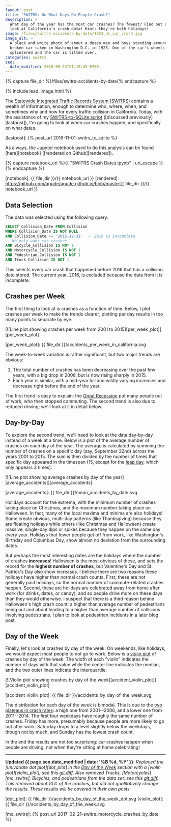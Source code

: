 ```yaml
---
layout: post
title: "SWITRS: On What Days Do People Crash?"
description: >
  What day of the year has the most car crashes? The fewest? Find out as I
  look at California's crash data! Hint: they're both holidays!
image: /files/switrs-accidents-by-date/1923_dc_car_crash.jpg
image_alt: >
  A black and white photo of about a dozen men and boys standing around a
  broken car taken in Washington D.C. in 1923. One of the car's wheels has
  splintered and the car is tilted over.
categories: switrs
seo:
  date_modified: 2018-09-24T21:19:35-0700
---
```


{% capture file_dir %}/files/switrs-accidents-by-date{% endcapture %}

{% include lead_image.html %}

The [Statewide Integrated Traffic Records System (SWITRS)][switrs] contains a
wealth of information, enough to determine who, where, when, and sometimes why
and how for every traffic collision in California. Today, with the assistance
of my [SWITRS-to-SQLite script][s2s] ([discussed previously][lastpost]), I'm
going to look at when car crashes happen, and specifically on what dates.

[switrs]: http://iswitrs.chp.ca.gov/Reports/jsp/userLogin.jsp
[s2s]: https://github.com/agude/SWITRS-to-SQLite
[lastpost]: {% post_url 2016-11-01-switrs_to_sqlite %}

As always, the Jupyter notebook used to do this analysis can be found
[here][notebook] ([rendered on Github][rendered]).

{% capture notebook_uri %}{{ "SWITRS Crash Dates.ipynb" | uri_escape }}{% endcapture %}

[notebook]: {{ file_dir }}/{{ notebook_uri }}
[rendered]: https://github.com/agude/agude.github.io/blob/master{{ file_dir }}/{{ notebook_uri }}

## Data Selection

The data was selected using the following query:

```sql
SELECT Collision_Date FROM Collision
WHERE Collision_Date IS NOT NULL
AND Collision_Date <= '2015-12-31'  -- 2016 is incomplete
-- We only want car crashes
AND Bicycle_Collision IS NOT 1
AND Motorcycle_Collision IS NOT 1
AND Pedestrian_Collision IS NOT 1
AND Truck_Collision IS NOT 1

```

This selects every car crash that happened before 2016 that has a collision
date stored. The current year, 2016, is excluded because the data from it is
incomplete.

## Crashes per Week

The first thing to look at is crashes as a function of time. Below, I plot
crashes per week to make the trends clearer; plotting per day results in too
many points to separate by eye.

[![Line plot showing crashes per week from 2001 to
2015][per_week_plot]][per_week_plot]

[per_week_plot]: {{ file_dir }}/accidents_per_week_in_california.svg

The week-to-week variation is rather significant, but two major trends are
obvious:

1. The total number of crashes has been decreasing over the past few years,
   with a big drop in 2008, but is now rising sharply in 2015.
2. Each year is similar, with a mid-year lull and wildly varying
   increases and decrease right before the end of the year.

The first trend is easy to explain: the [Great Recession][gr] put many people
out of work, who then stopped commuting. The second trend is also due to
reduced driving; we'll look at it in detail below.

[gr]: https://en.wikipedia.org/wiki/Great_Recession

## Day-by-Day

To explore the second trend, we'll need to look at the data day-by-day instead
of a week at a time. Below is a plot of the average number of crashes on
each day of the year. The average is calculated by summing the number of
crashes on a specific day (say, September 22nd) across the years 2001 to
2015\. The sum is then divided by the number of times that specific day
appeared in the timespan (15, except for the [leap day][leapday], which only
appears 3 times).

[leapday]: https://en.wikipedia.org/wiki/February_29

[![Line plot showing average crashes by day of the
year][average_accidents]][average_accidents]

[average_accidents]: {{ file_dir }}/mean_accidents_by_date.svg

Holidays account for the extrema, with the minimum number of crashes taking
place on Christmas, and the maximum number taking place on Halloween. In fact,
many of the local maxima and minima are also holidays! Some create obvious,
multi-day patterns (like Thanksgiving) because they are floating holidays
while others (like Christmas and Halloween) create massive, single-day dips or
spikes because they happen on the same day every year. Holidays that fewer
people get off from work, like Washington's Birthday and Columbus Day, show
almost no deviation from the surrounding dates.

But perhaps the most interesting dates are the holidays where the number of
crashes **increases**! Halloween is the most obvious of these, and sets the
record for the **highest number of crashes**, but Valentine's Day and St.
Patrick's Day also show increases. I believe there are two reasons these
holidays have higher than normal crash counts. First, these are not
generally paid holidays, so the normal number of commute-related crashes
happen. Second, these are holidays are celebrated away from home after work
(for drinks, dates, or candy), and so people drive more on these days than
they would otherwise. I suspect that there is a third reason behind
Halloween's high crash count: a higher than average number of pedestrians
being out and about leading to a higher than average number of collisions
involving pedestrians. I plan to look at pedestrian incidents in a later blog
post.

## Day of the Week

Finally, let's look at crashes by day of the week. On weekends, like holidays,
we would expect most people to not go to work. Below is a [violin
plot][violin] of crashes by day of the week. The width of each "violin"
indicates the number of days with that value while the center line indicates
the median, and the two outer lines indicate the interquartile.

[violin]: https://en.wikipedia.org/wiki/Violin_plot

[![Violin plot showing crashes by day of the
week][accident_violin_plot]][accident_violin_plot]

[accident_violin_plot]: {{ file_dir }}/accidents_by_day_of_the_week.svg

The distribution for each day of the week is bimodal. This is due to the [two
plateaus in crash rates][apw]: a high one from 2001--2006, and a lower one
from 2011--2014. The first four weekdays have roughly the same number of
crashes. Friday has more, presumably because people are more likely to go out
after work. Saturday drops to a level slightly below the weekdays, though not
by much, and Sunday has the lowest crash count.

[apw]: #crashes-per-week

In the end the results are not too surprising: car crashes happen when people
are driving, not when they're sitting at home celebrating!

---

**Updated <time datetime="{{ page.seo.date_modified | date_to_xmlschema }}">{{
page.seo.date_modified | date: '%B %d, %Y' }}</time>**: _Replaced the
[univariate dot plot][dot_plot] in the [Day of the Week][dow] section with a
[violin plot][violin_plot]; see this [git diff][changes_1]. Also removed
Trucks, [Motorcycles][mc_switrs], Bicycles, and pedestrians from the data set;
see this [git diff][changes_2]. This removed about 10% of the crashes, but did
not qualitatively change the results. These results will be covered in their
own posts._

[dot_plot]: {{ file_dir }}/accidents_by_day_of_the_week_dot.svg
[violin_plot]: {{ file_dir }}/accidents_by_day_of_the_week.svg

[dow]: #day-of-the-week
[mc_switrs]: {% post_url 2017-02-21-switrs_motorcycle_crashes_by_date %}

[changes_1]: https://github.com/agude/agude.github.io/commit/d03b7b23535fcc80155fdd50fa2838a739484659#diff-773b58bce0ad600cf854e41c88b640cc
[changes_2]: https://github.com/agude/agude.github.io/commit/677643568d459cb58684416759e4dc86d7110476#diff-773b58bce0ad600cf854e41c88b640cc
